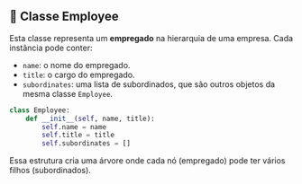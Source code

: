 ## 🧱 Classe Employee

Esta classe representa um **empregado** na hierarquia de uma empresa. Cada instância pode conter:

- `name`: o nome do empregado.
- `title`: o cargo do empregado.
- `subordinates`: uma lista de subordinados, que são outros objetos da mesma classe `Employee`.

```python
class Employee:
    def __init__(self, name, title):
        self.name = name
        self.title = title
        self.subordinates = []
```

Essa estrutura cria uma árvore onde cada nó (empregado) pode ter vários filhos (subordinados).